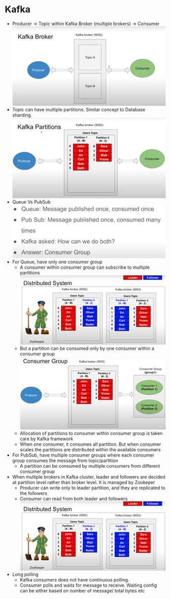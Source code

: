 # Kafka

* Producer -> Topic within Kafka Broker (multiple brokers) -> Consumer
![img.png](img/simple-kafka.png)
*  Topic can have multiple partitions. Similar concept to Database sharding.
![img.png](img/simple-topic.png)
* Queue Vs PubSub
![img.png](img/queueVsPubSub.png)
* For Queue, have only one consumer group
  * A consumer within consumer group can subscribe to multiple partitions
    ![img.png](img/single-consumer.png)
  * But a partition can be consumed only by one consumer within a consumer group
    ![img.png](img/multiple-consumers.png)
  * Allocation of partitions to consumer within consumer group is taken care by Kafka framework
  * When one consumer, it consumes all partition. But when consumer scales the partitions are distributed within the available consumers
* For PubSub, have multiple consumer groups where each consumer group consumes the message from topic/partition
  * A partition can be consumed by multiple consumers from different consumer group
* When multiple brokers in Kafka cluster, leader and followers are decided at partition level rather than broker level. It is managed by Zookeper
  * Producer can write only to leader partition, and they are replicated to the followers
  * Consumer can read from both leader and followers
  ![img.png](img/multiple-brokers.png)
* Long polling
  * Kafka consumers does not have continuous polling.
  * Consumer polls and waits for message to receive. Waiting config can be either based on number of message/ total bytes etc
